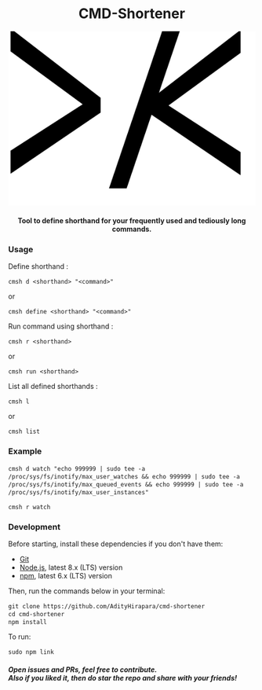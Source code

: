 <h1  align='center'>
CMD-Shortener
</h1> 
<p align='center'>
<img src='./assets/logo.svg' >
</p>
<h4 align='center'>
Tool to define shorthand for your frequently used and tediously long commands.
</h4>

### Usage
Define shorthand :
```
cmsh d <shorthand> "<command>"
```
or
```
cmsh define <shorthand> "<command>"
```

Run command using shorthand :
```
cmsh r <shorthand>
```
or
```
cmsh run <shorthand>
```

List all defined shorthands :
```
cmsh l
```
or
```
cmsh list
```

### Example

```
cmsh d watch "echo 999999 | sudo tee -a /proc/sys/fs/inotify/max_user_watches && echo 999999 | sudo tee -a /proc/sys/fs/inotify/max_queued_events && echo 999999 | sudo tee -a /proc/sys/fs/inotify/max_user_instances"
```

```
cmsh r watch
```

### Development

Before starting, install these dependencies if you don't have them:
* [Git](https://git-scm.com/)
* [Node.js](https://nodejs.org/en/download/package-manager/), latest 8.x
  (LTS) version
* [npm](https://www.npmjs.com/get-npm), latest 6.x (LTS) version

Then, run the commands below in your terminal:
```
git clone https://github.com/AdityHirapara/cmd-shortener
cd cmd-shortener
npm install
```

To run:
```
sudo npm link
```

##### Open issues and PRs, feel free to contribute.<br>Also if you liked it, then do star the repo and share with your friends!
